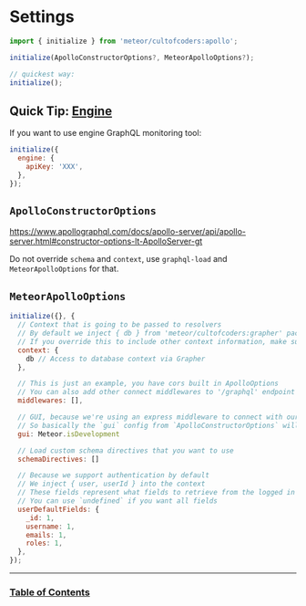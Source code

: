 # Settings

```js
import { initialize } from 'meteor/cultofcoders:apollo';

initialize(ApolloConstructorOptions?, MeteorApolloOptions?);

// quickest way:
initialize();
```

## Quick Tip: [Engine](https://engine.apollographql.com/)

If you want to use engine GraphQL monitoring tool:

```js
initialize({
  engine: {
    apiKey: 'XXX',
  },
});
```

## `ApolloConstructorOptions`

https://www.apollographql.com/docs/apollo-server/api/apollo-server.html#constructor-options-lt-ApolloServer-gt

Do not override `schema` and `context`, use `graphql-load` and `MeteorApolloOptions` for that.

## `MeteorApolloOptions`

```js
initialize({}, {
  // Context that is going to be passed to resolvers
  // By default we inject { db } from 'meteor/cultofcoders:grapher' package
  // If you override this to include other context information, make sure to include that as well
  context: {
    db // Access to database context via Grapher
  },

  // This is just an example, you have cors built in ApolloOptions
  // You can also add other connect middlewares to '/graphql' endpoint
  middlewares: [],

  // GUI, because we're using an express middleware to connect with our WebApp, gui configuration is done at that level
  // So basically the `gui` config from `ApolloConstructorOptions` will be ignored
  gui: Meteor.isDevelopment

  // Load custom schema directives that you want to use
  schemaDirectives: []

  // Because we support authentication by default
  // We inject { user, userId } into the context
  // These fields represent what fields to retrieve from the logged in user on every request
  // You can use `undefined` if you want all fields
  userDefaultFields: {
    _id: 1,
    username: 1,
    emails: 1,
    roles: 1,
  },
});
```

---

### [Table of Contents](index.md)
